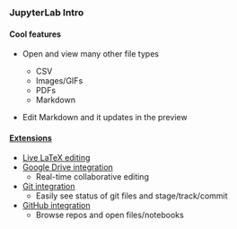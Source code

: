 ### JupyterLab Intro

#### Cool features
* Open and view many other file types
  * CSV
  * Images/GIFs
  * PDFs
  * Markdown
  
* Edit Markdown and it updates in the preview

#### [Extensions](https://jupyterlab.readthedocs.io/en/stable/user/extensions.html)
* [Live LaTeX editing](https://github.com/jupyterlab/jupyterlab-latex)
* [Google Drive integration](https://github.com/jupyterlab/jupyterlab-google-drive)
    * Real-time collaborative editing
* [Git integration](https://github.com/jupyterlab/jupyterlab-git)
    * Easily see status of git files and stage/track/commit
* [GitHub integration](https://github.com/jupyterlab/jupyterlab-github)
    * Browse repos and open files/notebooks